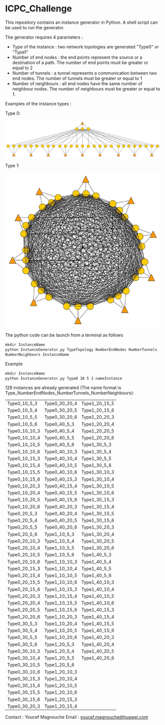 # ICPC_Challenge

This repository contains an instance generator in Python. A shell script can be used to run the generator. 

The generator requires 4 parameters :

- Type of the instance : two network topologies are generated "Type0" or "Type1"
- Number of end nodes : the end points represent the source or a destination of a path. The number of end points must be greater or equal to 2
- Number of tunnels : a tunnel represents a communication between two end nodes. The number of tunnels must be greater or equal to 1
- Number of neighbours : all end nodes have the same number of neighbour nodes. The number of neighbours must be greater or equal to 1.

Examples of the instance types :

Type 0:
<p align="center">
  <img src="Type0.jpg" alt="Type0">
</p>
Type 1:
<p align="center">
  <img src="Type1.jpg" width="500" alt="Type1">
</p>
   
The python code can be launch from a terminal as follows

    mkdir InstanceName
    python InstanceGenerator.py TypeTopology NumberEndNodes NumberTunnels NumberNeighbours InstanceName

Example 

    mkdir InstanceName
    python InstanceGenerator.py Type0 10 5 3 nameInstance

128 instances are already generated (The name format is Type_NumberEndNodes_NumberTunnels_NumberNeighbours): 
 
  
|   |  | |
| ------------- | ------------- | ------------- |
|	  Type0_10_5_3	|	  Type0_30_20_4		|	  Type1_20_15_5		|
|	  Type0_10_5_4	|	  Type0_30_20_5		|	  Type1_20_15_6		|
|	  Type0_10_5_5	|	  Type0_30_20_6		|	  Type1_20_20_3		|
|	  Type0_10_5_6	|	  Type0_40_5_3		|	  Type1_20_20_4		|
|	  Type0_10_10_3	|	  Type0_40_5_4		|	  Type1_20_20_5		|
|	  Type0_10_10_4	|	  Type0_40_5_5		|	  Type1_20_20_6		|
|	  Type0_10_10_5	|	  Type0_40_5_6		|	  Type1_30_5_3		|
|	  Type0_10_10_6	|	  Type0_40_10_3		|	  Type1_30_5_4		|
|	  Type0_10_15_3	|	  Type0_40_10_4		|	  Type1_30_5_5		|
|	  Type0_10_15_4	|	  Type0_40_10_5		|	  Type1_30_5_6		|
|	  Type0_10_15_5	|	  Type0_40_10_6		|	  Type1_30_10_3		|
|	  Type0_10_15_6	|	  Type0_40_15_3		|	  Type1_30_10_4		|
|	  Type0_10_20_3	|	  Type0_40_15_4		|	  Type1_30_10_5		|
|	  Type0_10_20_4	|	  Type0_40_15_5		|	  Type1_30_10_6		|
|	  Type0_10_20_5	|	  Type0_40_15_6		|	  Type1_30_15_3		|
|	  Type0_10_20_6	|	  Type0_40_20_3		|	  Type1_30_15_4		|
|	  Type0_20_5_3	|	  Type0_40_20_4		|	  Type1_30_15_5		|
|	  Type0_20_5_4	|	  Type0_40_20_5		|	  Type1_30_15_6		|
|	  Type0_20_5_5	|	  Type0_40_20_6		|	  Type1_30_20_3		|
|	  Type0_20_5_6	|	  Type1_10_5_3		|	  Type1_30_20_4		|
|	  Type0_20_10_3	|	  Type1_10_5_4		|	  Type1_30_20_5		|
|	  Type0_20_10_4	|	  Type1_10_5_5		|	  Type1_30_20_6		|
|	  Type0_20_10_5	|	  Type1_10_5_6		|	  Type1_40_5_3		|
|	  Type0_20_10_6	|	  Type1_10_10_3		|	  Type1_40_5_4		|
|	  Type0_20_15_3	|	  Type1_10_10_4		|	  Type1_40_5_5		|
|	  Type0_20_15_4	|	  Type1_10_10_5		|	  Type1_40_5_6		|
|	  Type0_20_15_5	|	  Type1_10_10_6		|	  Type1_40_10_3		|
|	  Type0_20_15_6	|	  Type1_10_15_3		|	  Type1_40_10_4		|
|	  Type0_20_20_3	|	  Type1_10_15_4		|	  Type1_40_10_5		|
|	  Type0_20_20_4	|	  Type1_10_15_5		|	  Type1_40_10_6		|
|	  Type0_20_20_5	|	  Type1_10_15_6		|	  Type1_40_15_3		|
|	  Type0_20_20_6	|	  Type1_10_20_3		|	  Type1_40_15_4		|
|	  Type0_30_5_3	|	  Type1_10_20_4		|	  Type1_40_15_5		|
|	  Type0_30_5_4	|	  Type1_10_20_5		|	  Type1_40_15_6		|
|	  Type0_30_5_5	|	  Type1_10_20_6		|	  Type1_40_20_3		|
|	  Type0_30_5_6	|	  Type1_20_5_3		|	  Type1_40_20_4		|
|	  Type0_30_10_3	|	  Type1_20_5_4		|	  Type1_40_20_5		|
|	  Type0_30_10_4	|	  Type1_20_5_5		|	  Type1_40_20_6		|
|	  Type0_30_10_5	|	  Type1_20_5_6		|			|
|	  Type0_30_10_6	|	  Type1_20_10_3		|			|
|	  Type0_30_15_3	|	  Type1_20_10_4		|			|
|	  Type0_30_15_4	|	  Type1_20_10_5		|			|
|	  Type0_30_15_5	|	  Type1_20_10_6		|			|
|	  Type0_30_15_6	|	  Type1_20_15_3		|			|
|	  Type0_30_20_3	|	  Type1_20_15_4		|			|

  
  Contact : 
Youcef Magnouche
Email : youcef.magnouche@huawei.com
